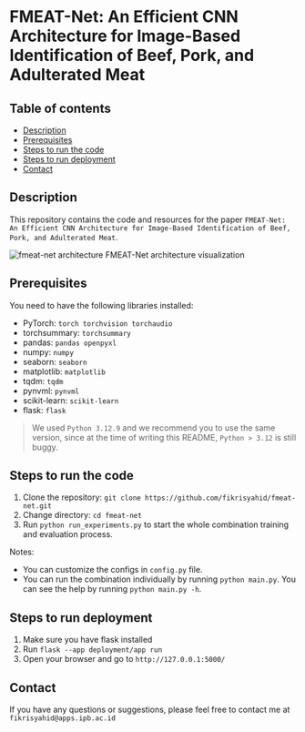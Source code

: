 # FMEAT-Net: An Efficient CNN Architecture for Image-Based Identification of Beef, Pork, and Adulterated Meat

## Table of contents
- [Description](#description)
- [Prerequisites](#prerequisites)
- [Steps to run the code](#steps-to-run-the-code)
- [Steps to run deployment](#steps-to-run-deployment)
- [Contact](#contact)

## Description
This repository contains the code and resources for the paper `FMEAT-Net: An Efficient CNN Architecture for Image-Based Identification of Beef, Pork, and Adulterated Meat`.

![fmeat-net architecture](https://github.com/user-attachments/assets/9b58cabf-bee0-44ab-adc3-f12946b07850)
FMEAT-Net architecture visualization

## Prerequisites
You need to have the following libraries installed:
- PyTorch: `torch torchvision torchaudio`
- torchsummary: `torchsummary`
- pandas: `pandas openpyxl`
- numpy: `numpy`
- seaborn: `seaborn`
- matplotlib: `matplotlib`
- tqdm: `tqdm`
- pynvml: `pynvml`
- scikit-learn: `scikit-learn`
- flask: `flask`

> We used `Python 3.12.9` and we recommend you to use the same version, since at the time of writing this README, `Python > 3.12` is still buggy.

## Steps to run the code
1. Clone the repository: `git clone https://github.com/fikrisyahid/fmeat-net.git`
2. Change directory: `cd fmeat-net`
3. Run `python run_experiments.py` to start the whole combination training and evaluation process.

Notes:
- You can customize the configs in `config.py` file.
- You can run the combination individually by running `python main.py`. You can see the help by running `python main.py -h`.

## Steps to run deployment
1. Make sure you have flask installed
2. Run `flask --app deployment/app run`
3. Open your browser and go to `http://127.0.0.1:5000/`

## Contact
If you have any questions or suggestions, please feel free to contact me at `fikrisyahid@apps.ipb.ac.id`
